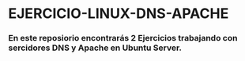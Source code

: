 # EJERCICIO-LINUX-DNS-APACHE

### En este reposiorio encontrarás 2 Ejercicios trabajando con sercidores DNS y Apache en Ubuntu Server.

